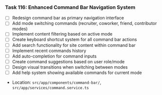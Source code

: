 ### Task 116: Enhanced Command Bar Navigation System
- [ ] Redesign command bar as primary navigation interface
- [ ] Add mode switching commands (recruiter, coworker, friend, contributor modes)
- [ ] Implement content filtering based on active mode
- [ ] Create keyboard shortcut system for all command bar actions
- [ ] Add search functionality for site content within command bar
- [ ] Implement recent commands history
- [ ] Add auto-completion for command inputs
- [ ] Create command suggestions based on user role/mode
- [ ] Design visual transitions when switching between modes
- [ ] Add help system showing available commands for current mode
- Location: `src/app/components/command-bar/`, `src/app/services/command.service.ts`
